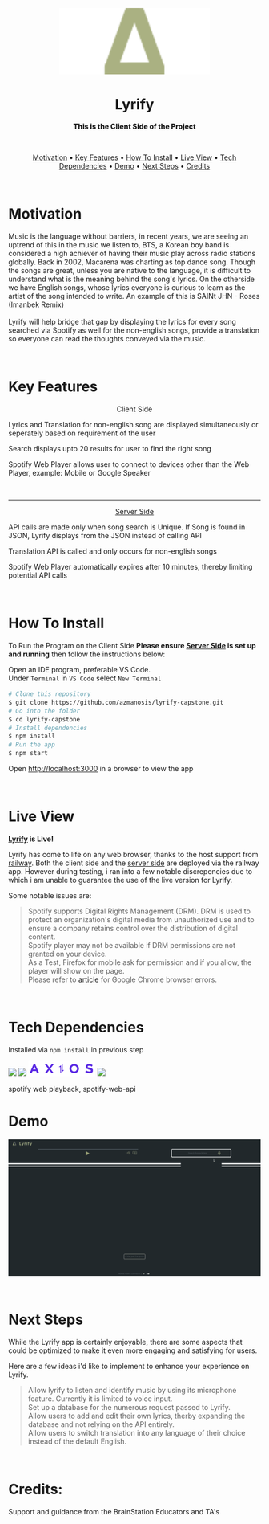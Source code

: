 <!-- logo -->

<p align="center">
    <img width='300' src='./src/assets/icons/logo.svg'>
    <h1 align="center"><strong>Lyrify</strong></h1>
</p>

<p align='center' style="font-weight:800"> This is the Client Side of the Project</p></br>

<p align='center'>
    <a href="#motivation">Motivation</a> • 
    <a href="#key-features">Key Features</a> • 
    <a href="#how-to-install">How To Install</a> • 
    <a href="#live-view">Live View</a> • 
    <a href="#tech-dependencies">Tech Dependencies</a> • 
    <a href="#demo">Demo</a> • 
    <a href="#next-steps">Next Steps</a> • 
    <a href="#credits">Credits</a>
</p></br>

# Motivation

<p>Music is the language without barriers, in recent years, we are seeing an uptrend of this in the music we listen to, BTS, a Korean boy band is considered a high achiever of having their music play across radio stations globally. Back in 2002, Macarena was charting as top dance song. Though the songs are great, unless you are native to the language, it is difficult to understand what is the meaning behind the song's lyrics. On the otherside we have English songs, whose lyrics everyone is curious to learn as the artist of the song intended to write. An example of this is SAINt JHN - Roses (Imanbek Remix)</br></br>Lyrify will help bridge that gap by displaying the lyrics for every song searched via Spotify as well for the non-english songs, provide a translation so everyone can read the thoughts conveyed via the music.</p></br>

# Key Features

<p align="center">Client Side</p>
<p> Lyrics and Translation for non-english song are displayed simultaneously or seperately based on requirement of the user</p>
<p>Search displays upto 20 results for user to find the right song</p>
<p> Spotify Web Player allows user to connect to devices other than the Web Player, example: Mobile or Google Speaker</p></br>

---

<p align="center"><a href="https://github.com/azmanosis/lyrify-capstone-api">Server Side</a></p>
<p>API calls are made only when song search is Unique. If Song is found in JSON, Lyrify displays from the JSON instead of calling API</p>
<p>Translation API is called and only occurs for non-english songs</p>
<p> Spotify Web Player automatically expires after 10 minutes, thereby limiting potential API calls</p></br>

# How To Install

To Run the Program on the Client Side <strong>Please ensure [Server Side](https://github.com/azmanosis/lyrify-capstone-api) is set up and running</strong> then follow the instructions below:

Open an IDE program, preferable VS Code.</br>Under `Terminal` in `VS Code` select `New Terminal`

```bash
# Clone this repository
$ git clone https://github.com/azmanosis/lyrify-capstone.git
# Go into the folder
$ cd lyrify-capstone
# Install dependencies
$ npm install
# Run the app
$ npm start
```

<p>Open <a href="http://localhost:3000">http://localhost:3000</a> in a browser to view the app</p></br>

# Live View

<strong>[Lyrify](https://lyrify.up.railway.app/) is Live!</strong>

Lyrify has come to life on any web browser, thanks to the host support from [railway](https://railway.app/). Both the client side and the [server side](https://github.com/azmanosis/lyrify-capstone-api) are deployed via the railway app. However during testing, i ran into a few notable discrepencies due to which i am unable to guarantee the use of the live version for Lyrify.

Some notable issues are:

> Spotify supports Digital Rights Management (DRM). DRM is used to protect an organization's digital media from unauthorized use and to ensure a company retains control over the distribution of digital content.</br>
> Spotify player may not be available if DRM permissions are not granted on your device.</br>
> As a Test, Firefox for mobile ask for permission and if you allow, the player will show on the page.</br>
> Please refer to <a href="https://support.google.com/chrome/answer/4410268?hl=en-GB&co=GENIE.Platform%3DAndroid">article</a> for Google Chrome browser errors.</br>

</br>

# Tech Dependencies

Installed via `npm install` in previous step</br>

<a href="https://reactjs.org/" target="_blank" rel="noreferrer"><img src="https://logos-download.com/wp-content/uploads/2016/09/React_logo_wordmark.png" height="30"/></a>
<a href="https://reactrouter.com/en/main" target="_blank" rel="noreferrer"><img src="https://reactrouter.com/_brand/react-router-color.png" height="30"/></a>
<a href="https://axios-http.com/docs/intro" target="_blank" rel="noreferrer"><img src="https://raw.githubusercontent.com/axios/axios/v1.x/test/unit/adapters/axios.png" height="30"/></a>
<a href="https://sass-lang.com/" target="_blank" rel="noreferrer"><img src="https://logos-download.com/wp-content/uploads/2016/09/Sass_logo.png" height="30"/></a></br>

<p>spotify web playback, spotify-web-api</p>

# Demo

<p align='center'>
    <img align='center' src='./src/assets/gif/lyrify_demo.gif' width='600'/>
</p>
</br>

# Next Steps

While the Lyrify app is certainly enjoyable, there are some aspects that could be optimized to make it even more engaging and satisfying for users.

Here are a few ideas i'd like to implement to enhance your experience on Lyrify.

> Allow lyrify to listen and identify music by using its microphone feature. Currently it is limited to voice input.</br>
> Set up a database for the numerous request passed to Lyrify.</br>
> Allow users to add and edit their own lyrics, therby expanding the database and not relying on the API entirely.</br>
> Allow users to switch translation into any language of their choice instead of the default English.

</br>

# Credits:

<p>Support and guidance from the BrainStation Educators and TA's</p>
